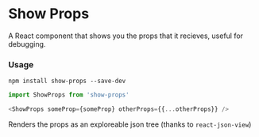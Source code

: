 # Show Props

A React component that shows you the props that it recieves, useful for debugging.

### Usage

`npm install show-props --save-dev`

```js
import ShowProps from 'show-props'

<ShowProps someProp={someProp} otherProps={{...otherProps}} />
```

Renders the props as an exploreable json tree (thanks to `react-json-view`)

